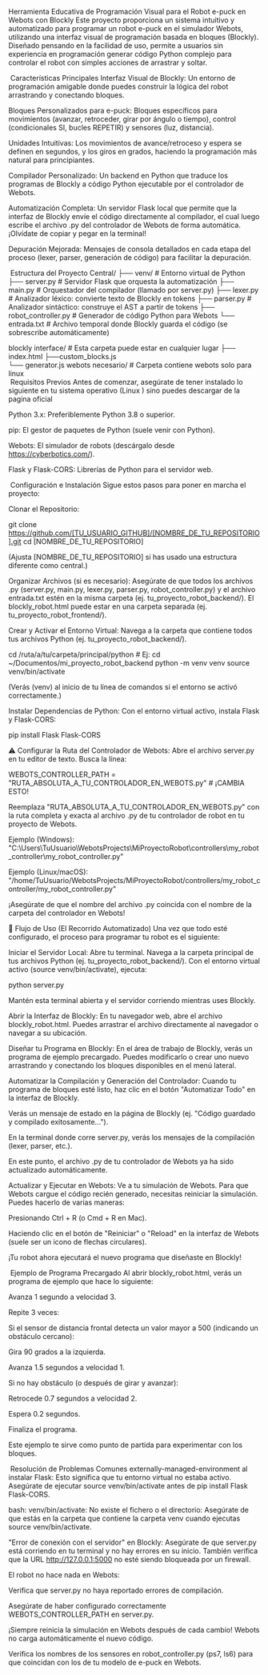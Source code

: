 Herramienta Educativa de Programación Visual para el Robot e-puck en Webots con Blockly
Este proyecto proporciona un sistema intuitivo y automatizado para programar un robot e-puck en el simulador Webots, utilizando una interfaz visual de programación basada en bloques (Blockly). Diseñado pensando en la facilidad de uso, permite a usuarios sin experiencia en programación generar código Python complejo para controlar el robot con simples acciones de arrastrar y soltar.

 Características Principales
Interfaz Visual de Blockly: Un entorno de programación amigable donde puedes construir la lógica del robot arrastrando y conectando bloques.

Bloques Personalizados para e-puck: Bloques específicos para movimientos (avanzar, retroceder, girar por ángulo o tiempo), control (condicionales SI, bucles REPETIR) y sensores (luz, distancia).

Unidades Intuitivas: Los movimientos de avance/retroceso y espera se definen en segundos, y los giros en grados, haciendo la programación más natural para principiantes.

Compilador Personalizado: Un backend en Python que traduce los programas de Blockly a código Python ejecutable por el controlador de Webots.

Automatización Completa: Un servidor Flask local que permite que la interfaz de Blockly envíe el código directamente al compilador, el cual luego escribe el archivo .py del controlador de Webots de forma automática. ¡Olvídate de copiar y pegar en la terminal!

Depuración Mejorada: Mensajes de consola detallados en cada etapa del proceso (lexer, parser, generación de código) para facilitar la depuración.

 Estructura del Proyecto
Central/
├── venv/                     # Entorno virtual de Python
├── server.py                 # Servidor Flask que orquesta la automatización
├── main.py                   # Orquestador del compilador (llamado por server.py)
├── lexer.py                  # Analizador léxico: convierte texto de Blockly en tokens
├── parser.py                 # Analizador sintáctico: construye el AST a partir de tokens
├── robot_controller.py       # Generador de código Python para Webots
└── entrada.txt               # Archivo temporal donde Blockly guarda el código (se sobrescribe automáticamente)

blockly interface/   # Esta carpeta puede estar en cualquier lugar
├── index.html
├──custom_blocks.js      
└── generator.js
webots necesario/ # Carpeta contiene webots solo para linux         
 Requisitos Previos
Antes de comenzar, asegúrate de tener instalado lo siguiente en tu sistema operativo (Linux ) sino puedes descargar de la pagina oficial 

Python 3.x: Preferiblemente Python 3.8 o superior.

pip: El gestor de paquetes de Python (suele venir con Python).

Webots: El simulador de robots (descárgalo desde https://cyberbotics.com/).

Flask y Flask-CORS: Librerías de Python para el servidor web.

 Configuración e Instalación
Sigue estos pasos para poner en marcha el proyecto:

Clonar el Repositorio:

git clone https://github.com/[TU_USUARIO_GITHUB]/[NOMBRE_DE_TU_REPOSITORIO].git
cd [NOMBRE_DE_TU_REPOSITORIO]

(Ajusta [NOMBRE_DE_TU_REPOSITORIO] si has usado una estructura diferente como central.)

Organizar Archivos (si es necesario):
Asegúrate de que todos los archivos .py (server.py, main.py, lexer.py, parser.py, robot_controller.py) y el archivo entrada.txt estén en la misma carpeta (ej. tu_proyecto_robot_backend/). El blockly_robot.html puede estar en una carpeta separada (ej. tu_proyecto_robot_frontend/).

Crear y Activar el Entorno Virtual:
Navega a la carpeta que contiene todos tus archivos Python (ej. tu_proyecto_robot_backend/).

cd /ruta/a/tu/carpeta/principal/python # Ej: cd ~/Documentos/mi_proyecto_robot_backend
python -m venv venv
source venv/bin/activate

(Verás (venv) al inicio de tu línea de comandos si el entorno se activó correctamente.)

Instalar Dependencias de Python:
Con el entorno virtual activo, instala Flask y Flask-CORS:

pip install Flask Flask-CORS

⚠️ Configurar la Ruta del Controlador de Webots:
Abre el archivo server.py en tu editor de texto. Busca la línea:

WEBOTS_CONTROLLER_PATH = "RUTA_ABSOLUTA_A_TU_CONTROLADOR_EN_WEBOTS.py" # ¡CAMBIA ESTO!

Reemplaza "RUTA_ABSOLUTA_A_TU_CONTROLADOR_EN_WEBOTS.py" con la ruta completa y exacta al archivo .py de tu controlador de robot en tu proyecto de Webots.

Ejemplo (Windows): "C:\\Users\\TuUsuario\\WebotsProjects\\MiProyectoRobot\\controllers\\my_robot_controller\\my_robot_controller.py"

Ejemplo (Linux/macOS): "/home/TuUsuario/WebotsProjects/MiProyectoRobot/controllers/my_robot_controller/my_robot_controller.py"

¡Asegúrate de que el nombre del archivo .py coincida con el nombre de la carpeta del controlador en Webots!

🏃 Flujo de Uso (El Recorrido Automatizado)
Una vez que todo esté configurado, el proceso para programar tu robot es el siguiente:

Iniciar el Servidor Local:
Abre tu terminal. Navega a la carpeta principal de tus archivos Python (ej. tu_proyecto_robot_backend/).
Con el entorno virtual activo (source venv/bin/activate), ejecuta:

python server.py

Mantén esta terminal abierta y el servidor corriendo mientras uses Blockly.

Abrir la Interfaz de Blockly:
En tu navegador web, abre el archivo blockly_robot.html. Puedes arrastrar el archivo directamente al navegador o navegar a su ubicación.

Diseñar tu Programa en Blockly:
En el área de trabajo de Blockly, verás un programa de ejemplo precargado. Puedes modificarlo o crear uno nuevo arrastrando y conectando los bloques disponibles en el menú lateral.

Automatizar la Compilación y Generación del Controlador:
Cuando tu programa de bloques esté listo, haz clic en el botón "Automatizar Todo" en la interfaz de Blockly.

Verás un mensaje de estado en la página de Blockly (ej. "Código guardado y compilado exitosamente...").

En la terminal donde corre server.py, verás los mensajes de la compilación (lexer, parser, etc.).

En este punto, el archivo .py de tu controlador de Webots ya ha sido actualizado automáticamente.

Actualizar y Ejecutar en Webots:
Ve a tu simulación de Webots. Para que Webots cargue el código recién generado, necesitas reiniciar la simulación. Puedes hacerlo de varias maneras:

Presionando Ctrl + R (o Cmd + R en Mac).

Haciendo clic en el botón de "Reiniciar" o "Reload" en la interfaz de Webots (suele ser un icono de flechas circulares).

¡Tu robot ahora ejecutará el nuevo programa que diseñaste en Blockly!

 Ejemplo de Programa Precargado
Al abrir blockly_robot.html, verás un programa de ejemplo que hace lo siguiente:

Avanza 1 segundo a velocidad 3.

Repite 3 veces:

Si el sensor de distancia frontal detecta un valor mayor a 500 (indicando un obstáculo cercano):

Gira 90 grados a la izquierda.

Avanza 1.5 segundos a velocidad 1.

Si no hay obstáculo (o después de girar y avanzar):

Retrocede 0.7 segundos a velocidad 2.

Espera 0.2 segundos.

Finaliza el programa.

Este ejemplo te sirve como punto de partida para experimentar con los bloques.

 Resolución de Problemas Comunes
externally-managed-environment al instalar Flask: Esto significa que tu entorno virtual no estaba activo. Asegúrate de ejecutar source venv/bin/activate antes de pip install Flask Flask-CORS.

bash: venv/bin/activate: No existe el fichero o el directorio: Asegúrate de que estás en la carpeta que contiene la carpeta venv cuando ejecutas source venv/bin/activate.

"Error de conexión con el servidor" en Blockly: Asegúrate de que server.py está corriendo en tu terminal y no hay errores en su inicio. También verifica que la URL http://127.0.0.1:5000 no esté siendo bloqueada por un firewall.

El robot no hace nada en Webots:

Verifica que server.py no haya reportado errores de compilación.

Asegúrate de haber configurado correctamente WEBOTS_CONTROLLER_PATH en server.py.

¡Siempre reinicia la simulación en Webots después de cada cambio! Webots no carga automáticamente el nuevo código.

Verifica los nombres de los sensores en robot_controller.py (ps7, ls6) para que coincidan con los de tu modelo de e-puck en Webots.

